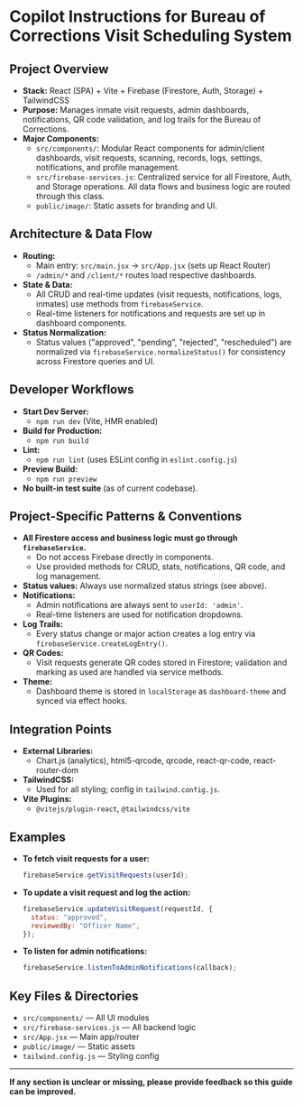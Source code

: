 # Copilot Instructions for Bureau of Corrections Visit Scheduling System

## Project Overview

- **Stack:** React (SPA) + Vite + Firebase (Firestore, Auth, Storage) + TailwindCSS
- **Purpose:** Manages inmate visit requests, admin dashboards, notifications, QR code validation, and log trails for the Bureau of Corrections.
- **Major Components:**
  - `src/components/`: Modular React components for admin/client dashboards, visit requests, scanning, records, logs, settings, notifications, and profile management.
  - `src/firebase-services.js`: Centralized service for all Firestore, Auth, and Storage operations. All data flows and business logic are routed through this class.
  - `public/image/`: Static assets for branding and UI.

## Architecture & Data Flow

- **Routing:**
  - Main entry: `src/main.jsx` → `src/App.jsx` (sets up React Router)
  - `/admin/*` and `/client/*` routes load respective dashboards.
- **State & Data:**
  - All CRUD and real-time updates (visit requests, notifications, logs, inmates) use methods from `firebaseService`.
  - Real-time listeners for notifications and requests are set up in dashboard components.
- **Status Normalization:**
  - Status values ("approved", "pending", "rejected", "rescheduled") are normalized via `firebaseService.normalizeStatus()` for consistency across Firestore queries and UI.

## Developer Workflows

- **Start Dev Server:**
  - `npm run dev` (Vite, HMR enabled)
- **Build for Production:**
  - `npm run build`
- **Lint:**
  - `npm run lint` (uses ESLint config in `eslint.config.js`)
- **Preview Build:**
  - `npm run preview`
- **No built-in test suite** (as of current codebase).

## Project-Specific Patterns & Conventions

- **All Firestore access and business logic must go through `firebaseService`.**
  - Do not access Firebase directly in components.
  - Use provided methods for CRUD, stats, notifications, QR code, and log management.
- **Status values:** Always use normalized status strings (see above).
- **Notifications:**
  - Admin notifications are always sent to `userId: 'admin'`.
  - Real-time listeners are used for notification dropdowns.
- **Log Trails:**
  - Every status change or major action creates a log entry via `firebaseService.createLogEntry()`.
- **QR Codes:**
  - Visit requests generate QR codes stored in Firestore; validation and marking as used are handled via service methods.
- **Theme:**
  - Dashboard theme is stored in `localStorage` as `dashboard-theme` and synced via effect hooks.

## Integration Points

- **External Libraries:**
  - Chart.js (analytics), html5-qrcode, qrcode, react-qr-code, react-router-dom
- **TailwindCSS:**
  - Used for all styling; config in `tailwind.config.js`.
- **Vite Plugins:**
  - `@vitejs/plugin-react`, `@tailwindcss/vite`

## Examples

- **To fetch visit requests for a user:**
  ```js
  firebaseService.getVisitRequests(userId);
  ```
- **To update a visit request and log the action:**
  ```js
  firebaseService.updateVisitRequest(requestId, {
    status: "approved",
    reviewedBy: "Officer Name",
  });
  ```
- **To listen for admin notifications:**
  ```js
  firebaseService.listenToAdminNotifications(callback);
  ```

## Key Files & Directories

- `src/components/` — All UI modules
- `src/firebase-services.js` — All backend logic
- `src/App.jsx` — Main app/router
- `public/image/` — Static assets
- `tailwind.config.js` — Styling config

---

**If any section is unclear or missing, please provide feedback so this guide can be improved.**
